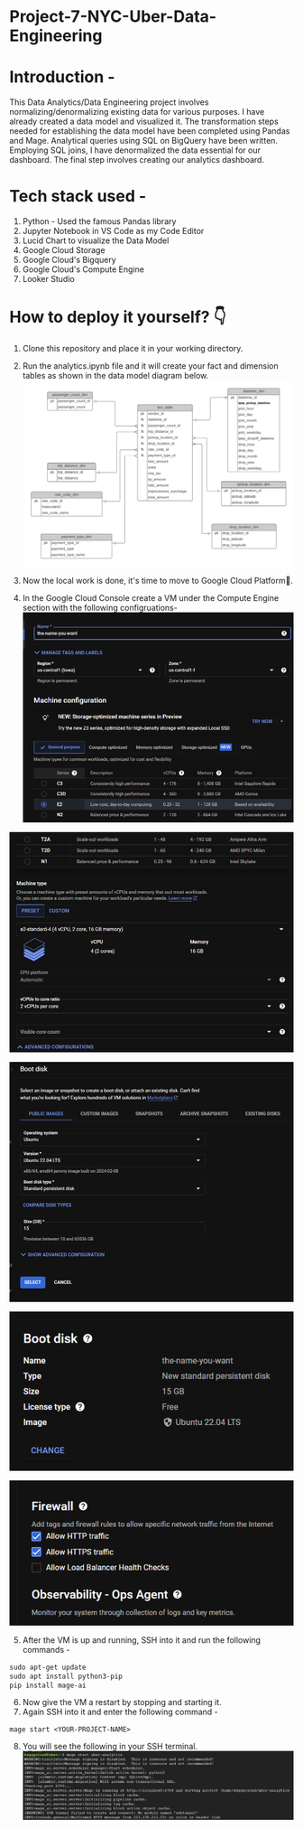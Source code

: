 # Project-7-NYC-Uber-Data-Engineering

# Introduction - 
This Data Analytics/Data Engineering project involves normalizing/denormalizing existing data for various purposes. I have already created a data model and visualized it. The transformation steps needed for establishing the data model have been completed using Pandas and Mage. Analytical queries using SQL on BigQuery have been written. Employing SQL joins, I have denormalized the data essential for our dashboard. The final step involves creating our analytics dashboard.

# Tech stack used - 
1. Python - Used the famous Pandas library
2. Jupyter Notebook in VS Code as my Code Editor
3. Lucid Chart to visualize the Data Model
4. Google Cloud Storage
5. Google Cloud's Bigquery
6. Google Cloud's Compute Engine
7. Looker Studio

# How to deploy it yourself? 👇
1. Clone this repository and place it in your working directory.
2. Run the analytics.ipynb file and it will create your fact and dimension tables as shown in the data model diagram below.
![](Data-Model.png)

3. Now the local work is done, it's time to move to Google Cloud Platform🍻.
4. In the Google Cloud Console create a VM under the Compute Engine section with the following configruations-
![](Config-1.png)

![](Config-2.png)

![](Config-3.png)

![](Config-4.png)

![](Config-5.png)

5. After the VM is up and running, SSH into it and run the following commands -
```
sudo apt-get update
sudo apt install python3-pip
pip install mage-ai
```
6. Now give the VM a restart by stopping and starting it.
7. Again SSH into it and enter the following command -
```
mage start <YOUR-PROJECT-NAME>
```
8. You will see the following in your SSH terminal.
![](SSH-Terminal-Mage.png)
